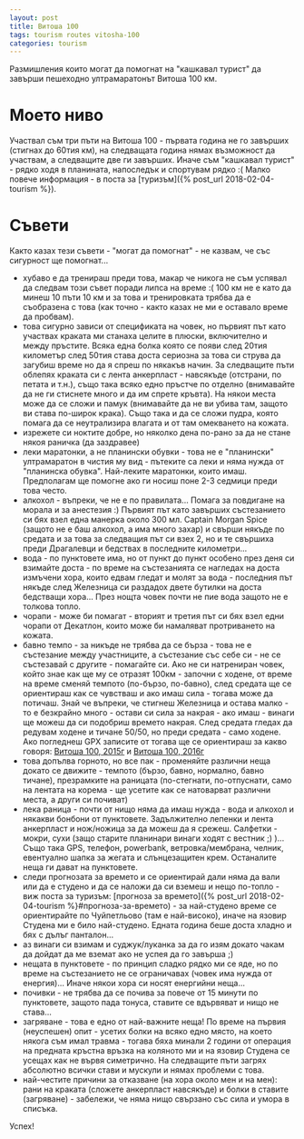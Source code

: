 ```yaml
---
layout: post
title: Витоша 100
tags: tourism routes vitosha-100
categories: tourism
---
```

Размишления които могат да помогнат на "кашкавал турист" да завърши пешеходно ултрамаратонът Витоша 100 км.

# Моето ниво

Участвал съм три пъти на Витоша 100 - първата година не го завърших (стигнах до 60тия км), на следващата година нямах възможност да участвам, а следващите две ги завърших. Иначе съм "кашкавал турист" - рядко ходя в планината, напоследък и спортувам рядко :( Малко повече информация - в поста за [туризъм]({% post_url 2018-02-04-tourism %}).

# Съвети

Както казах тези съвети - "могат да помогнат" - не казвам, че със сигурност ще помогнат...

- хубаво е да тренираш преди това, макар че никога не съм успявал да следвам този съвет поради липса на време :( 100 км не е като да минеш 10 пъти 10 км и за това и тренировката трябва да е съобразена с това (как точно - както казах не ми е оставало време да пробвам).
- това сигурно зависи от спецификата на човек, но първият път като участвах краката ми станаха целите в плюски, включително и между пръстите. Всяка една болка която се появи след 20тия километър след 50тия става доста сериозна за това си струва да загубиш време но да я спреш по някакъв начин. За следващите пъти облепях краката си с лента анкерпласт - навсякъде (отстрани, по петата и т.н.), също така всяко едно пръстче по отделно (внимавайте да не ги стиснете много и да им спрете кръвта). На някои места може да се сложи и памук (внимавайте да не ви убива там, защото ви става по-широк крака). Също така и да се сложи пудра, която помага да се неутрализира влагата и от там омекването на кожата.
- изрежете си ноктите добре, но няколко дена по-рано за да не стане някоя раничка (да заздравее)
- леки маратонки, а не планински обувки - това не е "планински" ултрамаратон в чистия му вид - пътеките са леки и няма нужда от "планинска обувка". Най-леките маратонки, които имаш. Предполагам ще помогне ако ги носиш поне 2-3 седмици преди това често.
- алкохол - въпреки, че не е по правилата... Помага за повдигане на морала и за анестезия :) Първият път като завърших състезанието си бях взел една манерка около 300 мл. Captain Morgan Spice (защото не е баш алкохол, а има много захар) и свърши някъде по средата и за това за следващия път си взех 2, но и те свършиха преди Драгалевци и бедствах в последните километри...
- вода - по пунктовете има, но от пункт до пункт особено през деня си взимайте доста - по време на състезанията се нагледах на доста измъчени хора, които едвам гледат и молят за вода - последния път някъде след Железница си раздадох двете бутилки на доста бедстващи хора... През нощта човек почти не пие вода защото не е толкова топло.
- чорапи - може би помагат - вторият и третия път си бях взел едни чорапи от Декатлон, които може би намаляват протриването на кожата.
- бавно темпо - за никъде не трябва да се бърза - това не е състезание между участниците, а състезание със себе си - не се състезавай с другите - помагайте си. Ако не си натрениран човек, който знае как ще му се отразят 100км - започни с ходене, от време на време сменяй темпото (по-бързо, по-бавно), след средата ще се ориентираш как се чувстваш и ако имаш сила - тогава може да потичаш. Знай че въпреки, че стигнеш Железница и остава малко - то е безкрайно много - остави си сила за накрая - ако имаш - винаги ще можеш да си подобриш времето накрая. След средата гледах да редувам ходене и тичане 50/50, но преди средата - само ходене. Ако погледнеш GPX записите от тогава ще се ориентираш за какво говоря: [Витоша 100, 2015г](https://www.komoot.com/tour/18225631) и [Витоша 100, 2016г](https://www.komoot.com/tour/18515944)
- това допълва горното, но все пак - променяйте различни неща докато се движите - темпото (бързо, бавно, нормално, бавно тичане), презрамките на раницата (по-стегнати, по-отпуснати, само на лентата на корема - ще усетите как се натоварват различни места, а други си почиват)
- лека раница - почти от нищо няма да имаш нужда - вода и алкохол и някакви бонбони от пунктовете. Задължително лепенки и лента анкерпласт и нож/ножица за да можеш да я срежеш. Салфетки - мокри, сухи (защо старите планинари винаги ходят с вестник ;) )... Също така GPS, телефон, powerbank, ветровка/мембрана, челник, евентуално шапка за жегата и слънцезащитен крем. Останалите неща ги дават на пунктовете.
- следи прогнозата за времето и се ориентирай дали няма да вали или да е студено и да се наложи да си вземеш и нещо по-топло - виж поста за туризъм: [прогноза за времето]({% post_url 2018-02-04-tourism %}#прогноза-за-времето) - за най-студено време се ориентирайте по Чуйпетльово (там е най-високо), иначе на язовир Студена ми е било най-студено. Едната година беше доста хладно и бях с дълъг панталон...
- аз винаги си взимам и суджук/луканка за да го изям докато чакам да дойдат да ме вземат ако не успея да го завърша ;)
- нещата в пунктовете - по принцип сладко рядко ми се яде, но по време на състезанието не се ограничавах (човек има нужда от енергия)... Иначе някои хора си носят енергийни неща...
- почивки - не трябва да се почива за повече от 15 минути по пунктовете, защото пада тонуса, ставите се вдървяват и нищо не става...
- загряване - това е едно от най-важните неща! По време на първия (неуспешен) опит - усетих болки на всяко едно място, на което някога съм имал травма - тогава бяха минали 2 години от операция на предната кръстна връзка на коляното ми и на язовир Студена се усещах как не вървя симетрично. На следващите пъти загрях абсолютно всички стави и мускули и нямах проблеми с това.
- най-честите причини за отказване (на хора около мен и на мен): рани на краката (сложете анкерпласт навсякъде) и болки в ставите (загряване) - забележи, че няма нищо свързано със сила и умора в списъка.

Успех!
